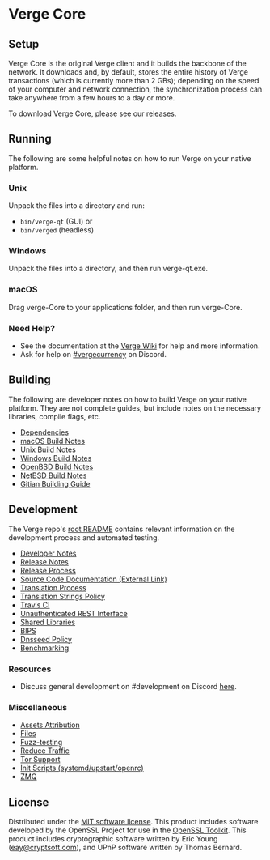 Verge Core
=============

Setup
---------------------
Verge Core is the original Verge client and it builds the backbone of the network. It downloads and, by default, stores the entire history of Verge transactions (which is currently more than 2 GBs); depending on the speed of your computer and network connection, the synchronization process can take anywhere from a few hours to a day or more.

To download Verge Core, please see our [releases](https://github.com/vergecurrency/VERGE/releases).

Running
---------------------
The following are some helpful notes on how to run Verge on your native platform.

### Unix

Unpack the files into a directory and run:

- `bin/verge-qt` (GUI) or
- `bin/verged` (headless)

### Windows

Unpack the files into a directory, and then run verge-qt.exe.

### macOS

Drag verge-Core to your applications folder, and then run verge-Core.

### Need Help?

* See the documentation at the [Verge Wiki](https://verge.zendesk.com)
for help and more information.
* Ask for help on [#vergecurrency](https://discord.gg/vergecurrency) on Discord.

Building
---------------------
The following are developer notes on how to build Verge on your native platform. They are not complete guides, but include notes on the necessary libraries, compile flags, etc.

- [Dependencies](dependencies.md)
- [macOS Build Notes](build-osx.md)
- [Unix Build Notes](build-unix.md)
- [Windows Build Notes](build-windows.md)
- [OpenBSD Build Notes](build-openbsd.md)
- [NetBSD Build Notes](build-netbsd.md)
- [Gitian Building Guide](gitian-building.md)

Development
---------------------
The Verge repo's [root README](/README.md) contains relevant information on the development process and automated testing.

- [Developer Notes](developer-notes.md)
- [Release Notes](release-notes.md)
- [Release Process](release-process.md)
- [Source Code Documentation (External Link)](https://dev.visucore.com/verge/doxygen/)
- [Translation Process](translation_process.md)
- [Translation Strings Policy](translation_strings_policy.md)
- [Travis CI](travis-ci.md)
- [Unauthenticated REST Interface](REST-interface.md)
- [Shared Libraries](shared-libraries.md)
- [BIPS](bips.md)
- [Dnsseed Policy](dnsseed-policy.md)
- [Benchmarking](benchmarking.md)

### Resources
* Discuss general development on #development on Discord [here](https://discord.gg/vergecurrency).

### Miscellaneous
- [Assets Attribution](assets-attribution.md)
- [Files](files.md)
- [Fuzz-testing](fuzzing.md)
- [Reduce Traffic](reduce-traffic.md)
- [Tor Support](tor.md)
- [Init Scripts (systemd/upstart/openrc)](init.md)
- [ZMQ](zmq.md)

License
---------------------
Distributed under the [MIT software license](/COPYING).
This product includes software developed by the OpenSSL Project for use in the [OpenSSL Toolkit](https://www.openssl.org/). This product includes
cryptographic software written by Eric Young ([eay@cryptsoft.com](mailto:eay@cryptsoft.com)), and UPnP software written by Thomas Bernard.
